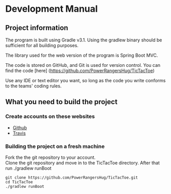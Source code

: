 # Development Manual

## Project information
The program is built using Gradle v3.1. Using the gradlew binary should be
sufficient for all building purposes.

The library used for the web version of the program is Spring Boot MVC.

The code is stored on GitHub, and Git is used for version control.
You can find the code [here]
(https://github.com/PowerRangersHug/TicTacToe)

Use any IDE or text editor you want, so long as the code you write conforms to
the teams' coding rules.

## What you need to build the project

### Create accounts on these websites
* [Github](https://github.com/join)
* [Travis](https://travis-ci.com/)

### Building the project on a fresh machine
Fork the the git repository to your account.  
Clone the git repository and move in to the TicTacToe directory. After that run
./gradlew runBoot

```shell
git clone https://github.com/PowerRangersHug/TicTacToe.git
cd TicTacToe
./gradlew runBoot
```
